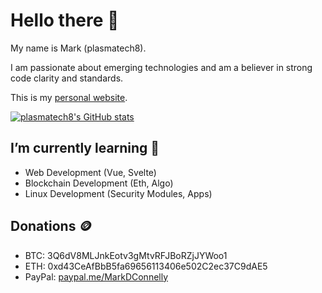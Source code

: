 <!--
**plasmatech8/plasmatech8** is a ✨ _special_ ✨ repository because its `README.md` (this file) appears on your GitHub profile.

Here are some ideas to get you started:

- 🔭 I’m currently working on ...
- 🌱 I’m currently learning ...
- 👯 I’m looking to collaborate on ...
- 🤔 I’m looking for help with ...
- 💬 Ask me about ...
- 📫 How to reach me: ...
- 😄 Pronouns: ...
- ⚡ Fun fact: ...
-->

# Hello there 👋

My name is Mark (plasmatech8).

I am passionate about emerging technologies and am a believer in strong code clarity and standards.

This is my [personal website](https://plasmatech.dev).

[![plasmatech8's GitHub stats](https://github-readme-stats.vercel.app/api?username=plasmatech8&theme=dark)](https://github.com/anuraghazra/github-readme-stats)

## I’m currently learning 🌱

* Web Development (Vue, Svelte)
* Blockchain Development (Eth, Algo)
* Linux Development (Security Modules, Apps)

## Donations 🪙

* BTC: 3Q6dV8MLJnkEotv3gMtvRFJBoRZjJYWoo1
* ETH: 0xd43CeAfBbB5fa69656113406e502C2ec37C9dAE5
* PayPal: [paypal.me/MarkDConnelly](https://paypal.me/MarkDConnelly)
